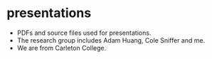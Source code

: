 # presentations

- PDFs and source files used for presentations.
- The research group includes Adam Huang, Cole Sniffer and me.
- We are from Carleton College.
